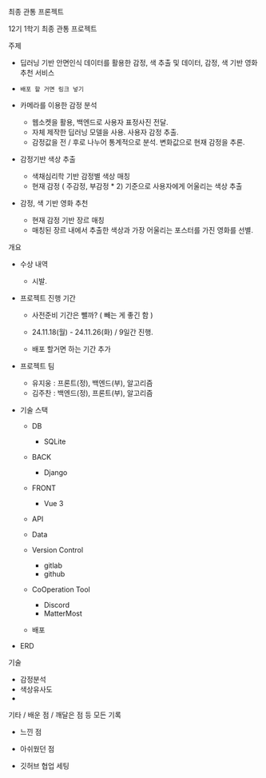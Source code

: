 최종 관통 프론젝트

12기 1학기 최종 관통 프로젝트

주제
- 딥러닝 기반 안면인식 데이터를 활용한 감정, 색 추출 및 데이터, 감정, 색 기반 영화 추천 서비스

- `배포 할 거면 링크 넣기`
- 카메라를 이용한 감정 분석
    - 웹소켓을 활용, 백엔드로 사용자 표정사진 전달.
    - 자체 제작한 딥러닝 모델을 사용. 사용자 감정 추출.
    - 감정값을 전 / 후로 나누어 통계적으로 분석. 변화값으로 현재 감정을 추론.

- 감정기반 색상 추출
    - 색채심리학 기반 감정별 색상 매칭
    - 현재 감정 ( 주감정, 부감정 * 2) 기준으로 사용자에게 어울리는 색상 추출

- 감정, 색 기반 영화 추천
    - 현재 감정 기반 장르 매칭
    - 매칭된 장르 내에서 추출한 색상과 가장 어울리는 포스터를 가진 영화를 선별.

개요
- 수상 내역
    - 시발.

- 프로젝트 진행 기간
    - 사전준비 기간은 뺄까? ( 빼는 게 좋긴 함 )
    - 24.11.18(월) - 24.11.26(화) / 9일간 진행.

    - 배포 할거면 하는 기간 추가

- 프로젝트 팀
    - 유지웅 : 프론트(정), 백엔드(부), 알고리즘
    - 김주찬 : 백엔드(정), 프론트(부), 알고리즘

- 기술 스택
    - DB
        - SQLite

    - BACK
        - Django

    - FRONT
        - Vue 3

    - API

    - Data

    - Version Control
        - gitlab
        - github

    - CoOperation Tool
        - Discord
        - MatterMost

    - 배포

- ERD

기술
- 감정분석
- 색상유사도
- 

기타 / 배운 점 / 깨달은 점 등 모든 기록
- 느낀 점

- 아쉬웠던 점

- 깃허브 협업 세팅

~~~